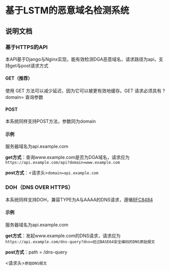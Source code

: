 # 基于LSTM的恶意域名检测系统

## 说明文档

### 基于HTTPS的API

本API基于Django与Nginx实现，能有效检测DGA恶意域名，请求路径为api，支持get与post请求方式

#### GET（推荐）

使用 GET 方法可以减少延迟，因为它可以被更有效地缓存。GET 请求必须具有 ?domain= 查询参数

#### POST

本系统同样支持POST方法，参数同为domain

#### 示例

服务器域名为api.example.com

**get方式**：查询www.example.com是否为DGA域名，请求应为`https://api.example.com/api?domain=www.example.com`

**post方式**：<请求头>`domain=api.example.com`

### DOH（DNS OVER HTTPS）

本系统同样支持DOH，兼容TYPE为A与AAAA的DNS请求，遵循[RFC8484](https://www.rfc-editor.org/rfc/pdfrfc/rfc8484.txt.pdf)

#### 示例

服务器域名为api.example.com

**get方式**：发起www.example.com的DNS请求，请求应为`https://api.example.com/dns-query?dns=经过BASE64安全编码的DNS原始报文`

**post方式**：path = /dns-query

<请求头>`原始DNS报文`
